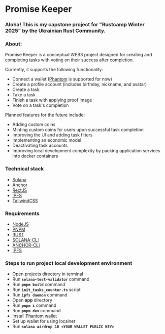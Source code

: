 # **Promise Keeper**

### Aloha! This is my capstone project for "Rustcamp Winter 2025" by the Ukrainian Rust Community.

### About:
Promise Keeper is a conceptual WEB3 project designed for creating and completing tasks with voting on their success
after completion.

Currently, it supports the following functionality:
- Connect a wallet ([Phantom](https://phantom.com/) is supported for now)
- Create a profile account (includes birthday, nickname, and avatar)
- Create a task
- Take a task
- Finish a task with applying proof image
- Vote on a task's completion

Planned features for the future include:
- Adding custom coins
- Minting custom coins for users upon successful task completion
- Improving the UI and adding task filters
- Implementing an economic model
- Deactivating task accounts
- Improving local development complexity by packing application services into docker containers

### Technical stack
- [Solana](https://solana.com/)
- [Anchor](https://www.anchor-lang.com/docs)
- [RectJS](https://react.dev/)
- [IPFS](https://ipfs.tech/)
- [TailwindCSS](https://tailwindcss.com/)

### Requirements
- [NodeJS](https://nodejs.org/uk)
- [PNPM](https://pnpm.io/uk/)
- [RUST](https://www.rust-lang.org/tools/install)
- [SOLANA-CLI](https://solana.com/ru/docs/intro/installation)
- [ANCHOR-CLI](https://www.anchor-lang.com/docs/installation)
- [IPFS](https://docs.ipfs.tech/install/ipfs-desktop/#ubuntu)

### Steps to run project local development environment
- Open projects directory in terminal
- Run **`solana-test-validator`** command
- Run **`pnpm build`** command
- Run **`init_tasks_counter.ts`** script
- Run **`ipfs daemon`** command
- Open **app** directory
- Run **`pnpm i`** command
- Run **`pnpm dev`** command
- Install [Phantom wallet](https://chromewebstore.google.com/detail/phantom/bfnaelmomeimhlpmgjnjophhpkkoljpa?hl=uk&utm_source=ext_sidebar)
- Set up wallet for using localnet
- Run **`solana airdrop 10 <YOUR WALLET PUBLIC KEY>`**